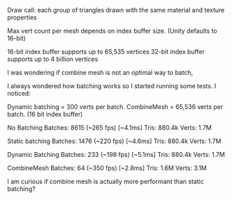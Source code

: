 Draw call: each group of triangles drawn with the same material and texture properties

Max vert count per mesh depends on index buffer size. (Unity defaults to 16-bit)

16-bit index buffer supports up to 65,535 vertices
32-bit index buffer supports up to 4 billion vertices



I was wondering if combine mesh is not an optimal way to batch,

I always wondered how batching works so I started running some tests.
I noticed: 

Dynamic batching = 300 verts per batch.
CombineMesh = 65,536 verts per batch. (16 bit index buffer)

No Batching
Batches: 8615 (~265 fps) [~4.1ms]
Tris: 880.4k
Verts: 1.7M

Static batching
Batches: 1476 (~220 fps) [~4.6ms]
Tris: 880.4k
Verts: 1.7M

Dynamic Batching
Batches: 233 (~198 fps) [~5.1ms]
Tris: 880.4k
Verts: 1.7M

CombineMesh
Batches: 64 (~350 fps) [~2.8ms]
Tris: 1.6M
Verts: 3.1M


I am curious if combine mesh is actually more performant than static batching?
